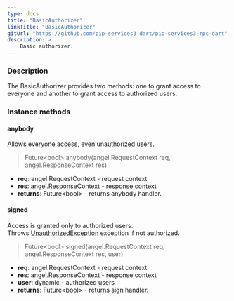 ```yaml
---
type: docs
title: "BasicAuthorizer"
linkTitle: "BasicAuthorizer"
gitUrl: "https://github.com/pip-services3-dart/pip-services3-rpc-dart"
description: >
    Basic authorizer.
---
```


### Description

The BasicAuthorizer provides two methods: one to grant access to everyone and another to grant access to authorized users.

### Instance methods

#### anybody
Allows everyone access, even unauthorized users.
> Future\<bool\> anybody(angel.RequestContext req, angel.ResponseContext res)

- **req**: angel.RequestContext - request context
- **res**: angel.ResponseContext - response context
- **returns**: Future\<bool\> - returns anybody handler.

#### signed
Access is granted only to authorized users.  
Throws [UnauthorizedException](../../../commons/errors/unauthorized_exception) exception if not authorized.

> Future\<bool\> signed(angel.RequestContext req, angel.ResponseContext res, user)

- **req**: angel.RequestContext - request context
- **res**: angel.ResponseContext - response context
- **user**: dynamic - authorized users
- **returns**: Future\<bool\> - returns sign handler.
